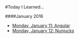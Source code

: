 #Today I Learned...

####January 2016
- [Monday, January 11: Angular](https://github.com/crowjm/today-i-learned/blob/master/Jan2016/Jan11.md)
- [Monday, January 12: Nunjucks](https://github.com/crowjm/today-i-learned/blob/master/Jan2016/Jan12.md)

